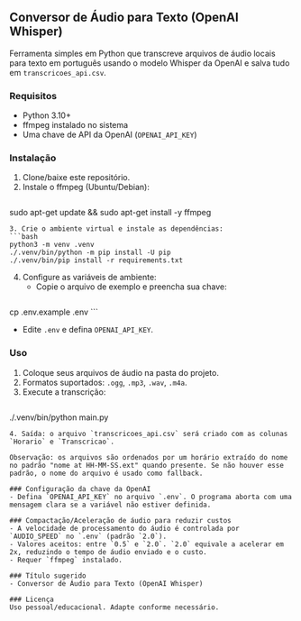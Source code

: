 ## Conversor de Áudio para Texto (OpenAI Whisper)

Ferramenta simples em Python que transcreve arquivos de áudio locais para texto em português usando o modelo Whisper da OpenAI e salva tudo em `transcricoes_api.csv`.

### Requisitos
- Python 3.10+
- ffmpeg instalado no sistema
- Uma chave de API da OpenAI (`OPENAI_API_KEY`)

### Instalação
1. Clone/baixe este repositório.
2. Instale o ffmpeg (Ubuntu/Debian):
   ```bash
sudo apt-get update && sudo apt-get install -y ffmpeg
   ```
3. Crie o ambiente virtual e instale as dependências:
   ```bash
python3 -m venv .venv
./.venv/bin/python -m pip install -U pip
./.venv/bin/pip install -r requirements.txt
   ```
4. Configure as variáveis de ambiente:
   - Copie o arquivo de exemplo e preencha sua chave:
     ```bash
cp .env.example .env
     ```
   - Edite `.env` e defina `OPENAI_API_KEY`.

### Uso
1. Coloque seus arquivos de áudio na pasta do projeto.
2. Formatos suportados: `.ogg`, `.mp3`, `.wav`, `.m4a`.
3. Execute a transcrição:
   ```bash
./.venv/bin/python main.py
   ```
4. Saída: o arquivo `transcricoes_api.csv` será criado com as colunas `Horario` e `Transcricao`.

Observação: os arquivos são ordenados por um horário extraído do nome no padrão "nome at HH-MM-SS.ext" quando presente. Se não houver esse padrão, o nome do arquivo é usado como fallback.

### Configuração da chave da OpenAI
- Defina `OPENAI_API_KEY` no arquivo `.env`. O programa aborta com uma mensagem clara se a variável não estiver definida.

### Compactação/Aceleração de áudio para reduzir custos
- A velocidade de processamento do áudio é controlada por `AUDIO_SPEED` no `.env` (padrão `2.0`).
- Valores aceitos: entre `0.5` e `2.0`. `2.0` equivale a acelerar em 2x, reduzindo o tempo de áudio enviado e o custo.
- Requer `ffmpeg` instalado.

### Título sugerido
- Conversor de Áudio para Texto (OpenAI Whisper)

### Licença
Uso pessoal/educacional. Adapte conforme necessário.
